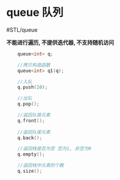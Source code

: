 # queue 队列

#STL/queue

**不能进行遍历, 不提供迭代器, 不支持随机访问**

```c
	queue<int> q;

	//拷贝构造函数
	queue<int> q1(q);

	//入队
	q.push(10);

	//出队
	q.pop();

	//返回队首元素
	q.front();
	
	//返回队尾元素
	q.back();

	//返回栈是否为空 空为1, 非空为0
	q.empty();

	//返回栈中元素的个数
	q.size();
```
